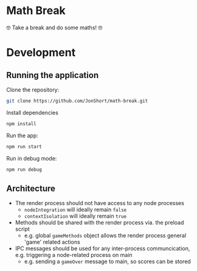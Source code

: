 # Math Break

:nerd_face: Take a break and do some maths! :nerd_face:

# Development

## Running the application

Clone the repository:

```bash
git clone https://github.com/JonShort/math-break.git
```

Install dependencies

```bash
npm install
```

Run the app:

```bash
npm run start
```

Run in debug mode:

```bash
npm run debug
```

## Architecture

- The render process should not have access to any node processes
  - `nodeIntegration` will ideally remain `false`
  - `contextIsolation` will ideally remain `true`
- Methods should be shared with the render process via. the preload script
  - e.g. global `gameMethods` object allows the render process general 'game' related actions
- IPC messages should be used for any inter-process communcication, e.g. triggering a node-related process on main
  - e.g. sending a `gameOver` message to main, so scores can be stored
